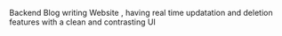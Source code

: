 Backend Blog writing Website , having real time updatation and deletion features with a clean and contrasting UI
